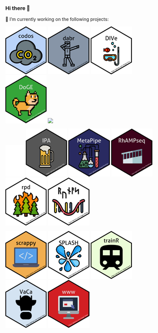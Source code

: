 ### Hi there 👋

🔭 I’m currently working on the following projects:

[<img src="https://raw.githubusercontent.com/villegar/villegar/master/images/codos.png" height="150" alt="codos"/>](https://github.com/special-uor/codos) 
[<img src="https://github.com/special-uor/dabr/blob/dev/inst/images/logo.png" height="150"/>](https://github.com/special-uor/dabr)
[<img src="https://raw.githubusercontent.com/villegar/dive/master/inst/images/logo.png" height="150"/>](https://github.com/villegar/dive)
[<img src="https://raw.githubusercontent.com/villegar/DoGE/master/images/logo.png" height="150"/>](https://github.com/villegar/DogE)
[<img src="https://raw.githubusercontent.com/special-uor/fxTWAPLS/master/inst/images/logo.png" height="150"/>](https://github.com/special-uor/fxTWAPLS)
<!--[<img src="https://raw.githubusercontent.com/villegar/villegar/master/images/half_blank_left.png" height="150"/>](https://github.com/villegar/#) -->
[<img src="https://raw.githubusercontent.com/villegar/villegar/master/images/half_blank_right.png" height="100" width="60"/>](https://github.com/villegar/#)
[<img src="https://raw.githubusercontent.com/villegar/IPA/master/inst/images/logo.png" height="150"/>](https://github.com/villegar/IPA)
[<img src="https://raw.githubusercontent.com/villegar/MetaPipe/master/inst/images/metapipe.png" height="150"/>](https://github.com/villegar/MetaPipe)
[<img src="https://raw.githubusercontent.com/villegar/RhAMPseq/master/inst/images/logo.png" height="150"/>](https://github.com/villegar/RhAMPseq)
[<img src="https://raw.githubusercontent.com/villegar/villegar/master/images/rpd.png" height="150" alt="RPD"/>](https://github.com/special-uor/rpd) 
[<img src="https://raw.githubusercontent.com/villegar/RuNAs/master/images/logo.png" height="150"/>](https://github.com/villegar/RuNAs)
<!--[<img src="https://raw.githubusercontent.com/villegar/villegar/master/images/half_blank_left.png" height="150"/>](https://github.com/villegar/#) -->
[<img src="https://raw.githubusercontent.com/villegar/scrappy/main/inst/images/logo.png" height="150" />](https://github.com/villegar/scrappy)
[<img src="https://raw.githubusercontent.com/villegar/splash/dev/inst/images/logo.png" height="150" />](https://github.com/villegar/splash)
[<img src="https://raw.githubusercontent.com/villegar/trainR/master/inst/images/logo.png" height="150" alt="www"/>](https://github.com/villegar/trainR)
[<img src="https://raw.githubusercontent.com/villegar/vaca/master/images/logo.png" height="150" />](https://github.com/villegar/vaca)
[<img src="https://raw.githubusercontent.com/villegar/www/master/static/images/logo.png" height="150" alt="www"/>](https://github.com/villegar/www)
<!--[<img src="https://raw.githubusercontent.com/villegar/tuRnip/main/inst/images/logo.png" height="150" />](https://github.com/villegar/tuRnip) -->
<!--[<img src="https://raw.githubusercontent.com/villegar/villegar/master/images/logo_soon.png" height="150" alt="Coming soon"/>](https://github.com/villegar/#) -->
<!--[<img src="https://raw.githubusercontent.com/villegar/villegar/master/images/logo_soon.png" height="150" alt="Coming soon"/>](https://github.com/villegar/#) --> 
<!--[<img src="https://raw.githubusercontent.com/villegar/villegar/master/images/logo_soon.png" height="150" alt="Coming soon"/>](https://github.com/villegar/#) -->
<!--[<img src="https://raw.githubusercontent.com/villegar/villegar/master/images/logo_soon.png" height="150" alt="Coming soon"/>](https://github.com/villegar/#) -->

<!--
[![Roberto's github stats](https://github-readme-stats.vercel.app/api?username=villegar&count_private=true&show_icons=true&theme=vue)](https://github.com/anuraghazra/github-readme-stats)
**villegar/villegar** is a ✨ _special_ ✨ repository because its `README.md` (this file) appears on your GitHub profile.

Here are some ideas to get you started:

- 🔭 I’m currently working on ...
- 🌱 I’m currently learning ...
- 👯 I’m looking to collaborate on ...
- 🤔 I’m looking for help with ...
- 💬 Ask me about ...
- 📫 How to reach me: ...
- 😄 Pronouns: ...
- ⚡ Fun fact: ...
-->
